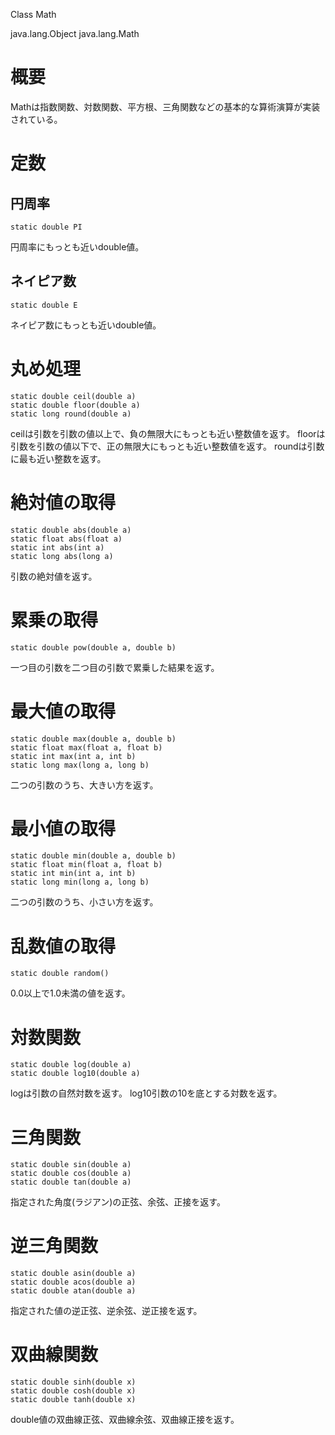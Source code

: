 Class Math

java.lang.Object
  java.lang.Math

# 概要
Mathは指数関数、対数関数、平方根、三角関数などの基本的な算術演算が実装されている。


# 定数
## 円周率
    static double PI
円周率にもっとも近いdouble値。
## ネイピア数
    static double E
ネイピア数にもっとも近いdouble値。

# 丸め処理
    static double ceil(double a)
    static double floor(double a)
    static long round(double a)
ceilは引数を引数の値以上で、負の無限大にもっとも近い整数値を返す。
floorは引数を引数の値以下で、正の無限大にもっとも近い整数値を返す。
roundは引数に最も近い整数を返す。

# 絶対値の取得
    static double abs(double a)
    static float abs(float a)
    static int abs(int a)
    static long abs(long a)
引数の絶対値を返す。

# 累乗の取得
    static double pow(double a, double b)
一つ目の引数を二つ目の引数で累乗した結果を返す。

# 最大値の取得
    static double max(double a, double b)
    static float max(float a, float b)
    static int max(int a, int b)
    static long max(long a, long b)
二つの引数のうち、大きい方を返す。

# 最小値の取得
    static double min(double a, double b)
    static float min(float a, float b)
    static int min(int a, int b)
    static long min(long a, long b)
二つの引数のうち、小さい方を返す。

# 乱数値の取得
    static double random()
0.0以上で1.0未満の値を返す。

# 対数関数
    static double log(double a)
    static double log10(double a)
logは引数の自然対数を返す。
log10引数の10を底とする対数を返す。

# 三角関数
    static double sin(double a)
    static double cos(double a)
    static double tan(double a)
指定された角度(ラジアン)の正弦、余弦、正接を返す。

# 逆三角関数
    static double asin(double a)
    static double acos(double a)
    static double atan(double a)
指定された値の逆正弦、逆余弦、逆正接を返す。

# 双曲線関数
    static double sinh(double x)
    static double cosh(double x)
    static double tanh(double x)
double値の双曲線正弦、双曲線余弦、双曲線正接を返す。

